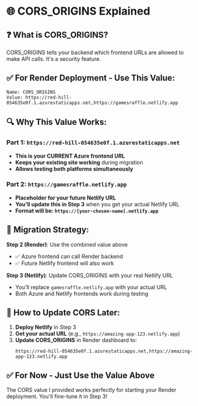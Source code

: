 # 🌐 CORS_ORIGINS Explained

## ❓ **What is CORS_ORIGINS?**

CORS_ORIGINS tells your backend which frontend URLs are allowed to make API calls. It's a security feature.

## ✅ **For Render Deployment - Use This Value:**

```
Name: CORS_ORIGINS
Value: https://red-hill-054635e0f.1.azurestaticapps.net,https://gamesraffle.netlify.app
```

## 🔍 **Why This Value Works:**

### Part 1: `https://red-hill-054635e0f.1.azurestaticapps.net`
- **This is your CURRENT Azure frontend URL** 
- **Keeps your existing site working** during migration
- **Allows testing both platforms simultaneously**

### Part 2: `https://gamesraffle.netlify.app`  
- **Placeholder for your future Netlify URL**
- **You'll update this in Step 3** when you get your actual Netlify URL
- **Format will be: `https://[your-chosen-name].netlify.app`**

## 🚀 **Migration Strategy:**

**Step 2 (Render)**: Use the combined value above
- ✅ Azure frontend can call Render backend
- ✅ Future Netlify frontend will also work

**Step 3 (Netlify)**: Update CORS_ORIGINS with your real Netlify URL
- You'll replace `gamesraffle.netlify.app` with your actual URL
- Both Azure and Netlify frontends work during testing

## 🔧 **How to Update CORS Later:**

1. **Deploy Netlify** in Step 3
2. **Get your actual URL** (e.g., `https://amazing-app-123.netlify.app`)  
3. **Update CORS_ORIGINS** in Render dashboard to:
   ```
   https://red-hill-054635e0f.1.azurestaticapps.net,https://amazing-app-123.netlify.app
   ```

## ✅ **For Now - Just Use the Value Above**

The CORS value I provided works perfectly for starting your Render deployment. You'll fine-tune it in Step 3!